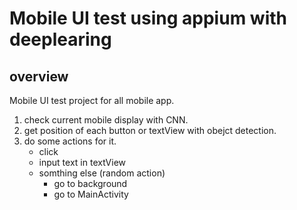 # Mobile UI test using appium with deeplearing

## overview
Mobile UI test project for all mobile app.

1. check current mobile display with CNN.
2. get position of each button or textView with obejct detection.
3. do some actions for it.
   * click
   * input text in textView
   * somthing else (random action)
     * go to background
     * go to MainActivity
